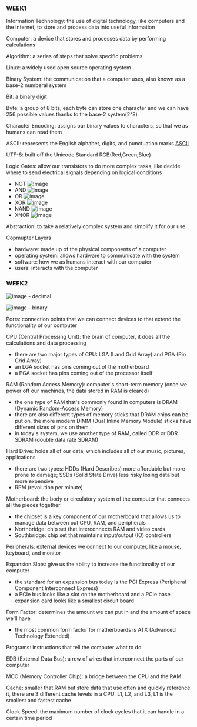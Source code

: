### WEEK1 ###

Information Technology: the use of digital technology, like computers and the Internet, to store and process data into useful information

Computer: a device that stores and processes data by performing calculations

Algorithm: a series of steps that solve specific problems

Linux: a widely used open source operating system

Binary System: the communication that a computer uses, also known as a base-2 numberal system

Bit: a binary digit

Byte: a group of 8 bits, each byte can store one character and we can have 256 possible values thanks to the base-2 system(2^8)

Character Encoding: assigns our binary values to characters, so that we as humans can read them

ASCII: represents the English alphabet, digits, and punctuation marks [ASCII](http://sticksandstones.kstrom.com/appen.html)

UTF-8: built off the Unicode Standard
RGB(Red,Green,Blue)

Logic Gates: allow our transistors to do more complex tasks, like decide where to send electrical signals depending on logical conditions
- NOT
![image](https://github.com/songyang722/coursera/blob/main/Google%20IT%20Support/The%20NOT%20Gate.png)
- AND
![image](https://github.com/songyang722/coursera/blob/main/Google%20IT%20Support/The%20AND%20Gate.png)
- OR
![image](https://github.com/songyang722/coursera/blob/main/Google%20IT%20Support/The%20OR%20Gate.png)
- XOR
![image](https://github.com/songyang722/coursera/blob/main/Google%20IT%20Support/The%20XOR%20Gate.png)
- NAND
![image](https://github.com/songyang722/coursera/blob/main/Google%20IT%20Support/The%20NAND%20Gate.png)
- XNOR
![image](https://github.com/songyang722/coursera/blob/main/Google%20IT%20Support/The%20XNOR%20Gate.png)

Abstraction: to take a relatively complex system and simplify it for our use

Copmupter Layers
- hardware: made up of the physical components of a computer
- operating system: allows hardware to communicate with the system
- software: how we as humans interact with our computer
- users: interacts with the computer



### WEEK2 ###

![image](https://github.com/songyang722/coursera/blob/main/Google%20IT%20Support/Decimal%20Nomenclature.png) - decimal

![image](https://github.com/songyang722/coursera/blob/main/Google%20IT%20Support/Binary%20Nomenclature.png) - binary

Ports: connection points that we can connect devices to that extend the functionality of our computer

CPU (Central Processing Unit): the brain of computer, it does all the calculations and data processing
- there are two major types of CPU: LGA (Land Grid Array) and PGA (Pin Grid Array)
- an LGA socket has pins coming out of the motherboard
- a PGA socket has pins coming out of the processor itself

RAM (Random Access Memory): computer's short-term memory (once we power off our machines, the data stored in RAM is cleared) 
- the one type of RAM that's commonly found in computers is DRAM (Dynamic Random-Access Memory)
- there are also different types of memory sticks that DRAM chips can be put on, the more modern DIMM (Dual Inline Memory Module) sticks have different sizes of pins on them
- in today's system, we use another type of RAM, called DDR or DDR SDRAM (double data rate SDRAM)

Hard Drive: holds all of our data, which includes all of our music, pictures, applications
- there are two types: HDDs (Hard Describes) more affordable but more prone to damage; SSDs (Solid State Drive) less risky losing data but more expensive
- RPM (revolution per minute)

Motherboard: the body or circulatory system of the computer that connects all the pieces together
- the chipset is a key component of our motherboard that allows us to manage data between out CPU, RAM, and peripherals
- Northbridge: chip set that interconnects RAM and video cards
- Southbridge: chip set that maintains input/output (IO) controllers

Peripherals: external devices we connect to our computer, like a mouse, keyboard, and monitor

Expansion Slots: give us the ability to increase the functionality of our computer
- the standard for an expansion bus today is the PCI Express (Peripheral Component Interconnect Express)
- a PCIe bus looks like a slot on the motherboard and a PCIe base expansion card looks like a smallest circuit board

Form Factor: determines the amount we can put in and the amount of space we'll have
- the most common form factor for matherboards is ATX (Advanced Technology Extended)

Programs: instructions that tell the computer what to do

EDB (External Data Bus): a row of wires that interconnect the parts of our computer

MCC (Memory Controller Chip): a bridge between the CPU and the RAM

Cache: smaller that RAM but store data that use often and quickly reference it, there are 3 different cache levels in a CPU: L1, L2, and L3, L1 is the smallest and fastest cache

Clock Speed: the maximum number of clock cycles that it can handle in a certain time period
